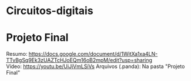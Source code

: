 # Circuitos-digitais

# Projeto Final
Resumo: https://docs.google.com/document/d/1WitXa1xa4LN-TTvBgSq9Ek3zUAZTcHJoEQm16oB2mpM/edit?usp=sharing<br>
Vídeo: https://youtu.be/UiJjVmLSiVs
Arquivos (.panda): Na pasta "Projeto Final"
